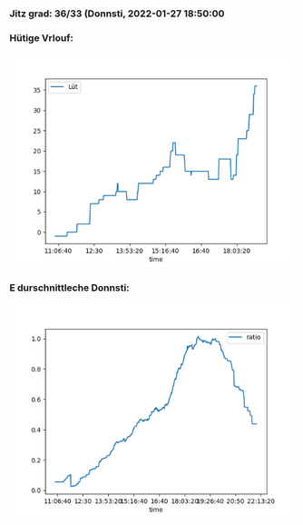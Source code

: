 ### Jitz grad: 36/33 (Donnsti, 2022-01-27 18:50:00

### Hütige Vrlouf:
![Graph](Today.png)

### E durschnittleche Donnsti:
![Graph](Donnsti.png)